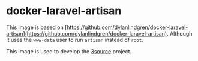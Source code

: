 # docker-laravel-artisan

This image is based on [https://github.com/dylanlindgren/docker-laravel-artisan](https://github.com/dylanlindgren/docker-laravel-artisan).
Although it uses the `www-data` user to run `artisan` instead of `root`.

This image is used to develop the [3source](https://github.com/mogria/3source) project.
